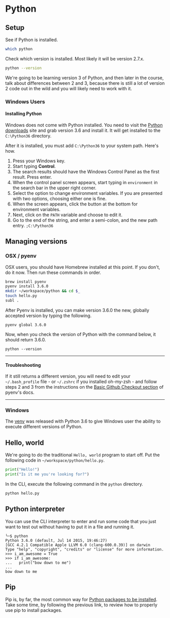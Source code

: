 # Python

## Setup

See if Python is installed.

```bash
which python
```

Check which version is installed. Most likely it will be version 2.7.x.

```bash
python --version
```

We're going to be learning version 3 of Python, and then later in the course, talk about differences between 2 and 3, because there is still a lot of version 2 code out in the wild and you will likely need to work with it.

### Windows Users

#### Installing Python

Windows does not come with Python installed. You need to visit the [Python downloads](https://www.python.org/downloads/) site and grab version 3.6 and install it. It will get installed to the `C:\Python36` directory.

After it is installed, you must add `C:\Python36` to your system path. Here's how.

1. Press your Windows key.
2. Start typing **Control**.
3. The search results should have the Windows Control Panel as the first result. Press enter.
4. When the control panel screen appears, start typing in `environment` in the search bar in the upper right corner.
5. Select the option to change environment variables. If you are presented with two options, choosing either one is fine.
6. When the screen appears, click the button at the bottom for environment variables.
7. Next, click on the `PATH` variable and choose to edit it.
8. Go to the end of the string, and enter a semi-colon, and the new path entry. `;C:\Python36`

## Managing versions

### OSX / pyenv

OSX users, you should have Homebrew installed at this point. If you don't, do it now. Then run these commands in order.

```bash
brew install pyenv
pyenv install 3.6.0
mkdir ~/workspace/python && cd $_
touch hello.py
subl .
```

After Pyenv is installed, you can make version 3.6.0 the new, globally accepted version by typing the following.

```
pyenv global 3.6.0
```

Now, when you check the version of Python with the command below, it should return 3.6.0.

```
python --version
```

---

#### Troubleshooting


If it still returns a different version, you will need to edit your `~/.bash_profile` file - or `~/.zshrc` if you installed oh-my-zsh - and follow steps 2 and 3 from the instructions on the [Basic Github Checkout section](https://github.com/yyuu/pyenv#basic-github-checkout) of pyenv's docs.

---

### Windows

The [venv](https://docs.python.org/3/library/venv.html#module-venv) was released with Python 3.6 to give Windows user the ability to execute different versions of Python.

## Hello, world

We're going to do the traditional `Hello, world` program to start off. Put the following code in `~/workspace/python/hello.py`.

```python
print("Hello!")
print("Is it me you're looking for?")
```

In the CLI, execute the following command in the `python` directory.

```bash
python hello.py
```

## Python interpreter

You can use the CLI interpreter to enter and run some code that you just want to test out without having to put it in a file and running it.

```
╰─$ python
Python 3.6.0 (default, Jul 14 2015, 19:46:27)
[GCC 4.2.1 Compatible Apple LLVM 6.0 (clang-600.0.39)] on darwin
Type "help", "copyright", "credits" or "license" for more information.
>>> i_am_awesome = True
>>> if i_am_awesome:
...   print("bow down to me")
...
bow down to me
```

## Pip

Pip is, by far, the most common way for [Python packages to be installed](https://packaging.python.org/en/latest/installing/#use-pip-for-installing). Take some time, by following the previous link, to review how to properly use pip to install packages.
